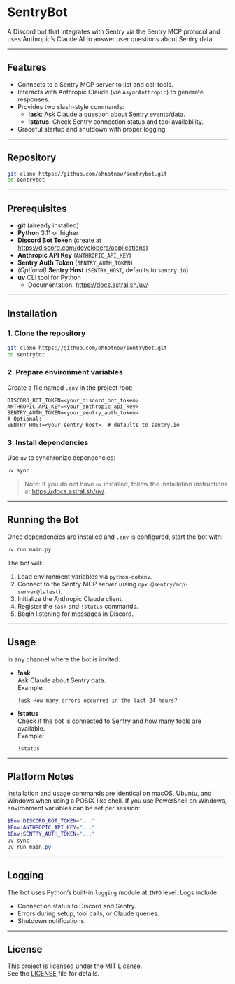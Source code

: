 # SentryBot

A Discord bot that integrates with Sentry via the Sentry MCP protocol and uses Anthropic’s Claude AI to answer user questions about Sentry data.

---

## Features

- Connects to a Sentry MCP server to list and call tools.
- Interacts with Anthropic Claude (via `AsyncAnthropic`) to generate responses.
- Provides two slash-style commands:
  - **!ask**: Ask Claude a question about Sentry events/data.
  - **!status**: Check Sentry connection status and tool availability.
- Graceful startup and shutdown with proper logging.

---

## Repository

```bash
git clone https://github.com/ohnotnow/sentrybot.git
cd sentrybot
```

---

## Prerequisites

- **git** (already installed)
- **Python** 3.11 or higher
- **Discord Bot Token** (create at https://discord.com/developers/applications)
- **Anthropic API Key** (`ANTHROPIC_API_KEY`)
- **Sentry Auth Token** (`SENTRY_AUTH_TOKEN`)
- _(Optional)_ **Sentry Host** (`SENTRY_HOST`, defaults to `sentry.io`)
- **uv** CLI tool for Python
  - Documentation: https://docs.astral.sh/uv/

---

## Installation

### 1. Clone the repository

```bash
git clone https://github.com/ohnotnow/sentrybot.git
cd sentrybot
```

### 2. Prepare environment variables

Create a file named `.env` in the project root:

```
DISCORD_BOT_TOKEN=<your_discord_bot_token>
ANTHROPIC_API_KEY=<your_anthropic_api_key>
SENTRY_AUTH_TOKEN=<your_sentry_auth_token>
# Optional:
SENTRY_HOST=<your_sentry_host>  # defaults to sentry.io
```

### 3. Install dependencies

Use `uv` to synchronize dependencies:

```bash
uv sync
```

> Note: If you do not have `uv` installed, follow the installation instructions at https://docs.astral.sh/uv/.

---

## Running the Bot

Once dependencies are installed and `.env` is configured, start the bot with:

```bash
uv run main.py
```

The bot will:

1. Load environment variables via `python-dotenv`.
2. Connect to the Sentry MCP server (using `npx @sentry/mcp-server@latest`).
3. Initialize the Anthropic Claude client.
4. Register the `!ask` and `!status` commands.
5. Begin listening for messages in Discord.

---

## Usage

In any channel where the bot is invited:

- **!ask** _<question>_  
  Ask Claude about Sentry data.  
  Example:  
  ```
  !ask How many errors occurred in the last 24 hours?
  ```

- **!status**  
  Check if the bot is connected to Sentry and how many tools are available.  
  Example:
  ```
  !status
  ```

---

## Platform Notes

Installation and usage commands are identical on macOS, Ubuntu, and Windows when using a POSIX-like shell. If you use PowerShell on Windows, environment variables can be set per session:

```powershell
$Env:DISCORD_BOT_TOKEN="..."
$Env:ANTHROPIC_API_KEY="..."
$Env:SENTRY_AUTH_TOKEN="..."
uv sync
uv run main.py
```

---

## Logging

The bot uses Python’s built-in `logging` module at `INFO` level. Logs include:

- Connection status to Discord and Sentry.
- Errors during setup, tool calls, or Claude queries.
- Shutdown notifications.

---

## License

This project is licensed under the MIT License.  
See the [LICENSE](LICENSE) file for details.
